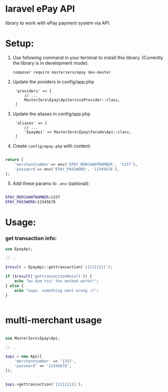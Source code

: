 # laravel ePay API
library to work with ePay payment system via API.

# Setup:
1. Use following command in your terminal to install this library. (Currently the library is in development mode):

    `composer require masterzero/epay dev-master`

2. Update the poviders in config/app.php

        'providers' => [
            // ...
            MasterZero\Epay\ApiServiceProvider::class,
        ]

3. Update the aliases in config/app.php

        'aliases' => [
            // ...
            'EpayApi' => MasterZero\Epay\Facade\Api::class,
        ]

4. Create `config/epay.php` with content:

```php

return [
    'merchantnumber'=> env('EPAY_MERCHANTNUMBER', '1337'),
    'password'=> env('EPAY_PASSWORD', '12345678'),
];

```

5. Add these params to `.env` (optional):

```sh

EPAY_MERCHANTNUMBER=1337
EPAY_PASSWORD=12345678

```

# Usage:

### get transaction info:

```php
use EpayApi;

// ...

$result = EpayApi::gettransaction('111111111');

if ($result['gettransactionResult']) {
    echo "ba dum tss! the method works!";
} else {
    echo "nope. something went wrong :C";
}



```



# multi-merchant usage

```php

use MasterZero\Epay\Api;

// ...

$api = new Api([
    'merchantnumber' => '1337',
    'password' => '12345678',
]);


$api->gettransaction('111111111');

```
